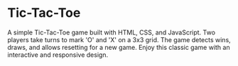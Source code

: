 # Tic-Tac-Toe
A simple Tic-Tac-Toe game built with HTML, CSS, and JavaScript. Two players take turns to mark 'O' and 'X' on a 3x3 grid. The game detects wins, draws, and allows resetting for a new game. Enjoy this classic game with an interactive and responsive design.

